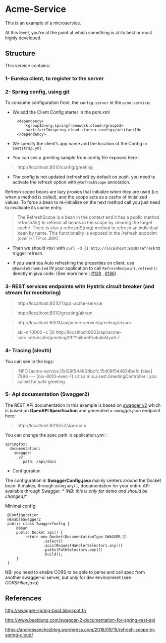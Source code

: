 # Acme-Service

This is an example of a microservice.

At this level, you're at the point at which something is at its best or most highly developed.

## Structure

This service contains:

### 1- Eureka client, to register to the server

### 2- Spring config, using git 

To consume configuration from, the `config-server` in the `acme-service`:


- We add the Client Config starter in the pom.xml  

        <dependency>
            <groupId>org.springframework.cloud</groupId>
            <artifactId>spring-cloud-starter-config</artifactId>
        </dependency>
        
- We specify the client’s app name and the location of the Config in `bootstrap.yml`

- You can see a greeting sample from config file exposed here :

> http://localhost:8010/config/greeting

- The config is not updated (refreshed) by default on push, you need to activate the refresh option with `@RefreshScope` annotation. 

Refresh scope beans are lazy proxies that initialize when they are used (i.e. when a method is called), and the scope acts as a cache of initialized values. To force a bean to re-initialize on the next method call you just need to invalidate its cache entry.

> The RefreshScope is a bean in the context and it has a public method refreshAll() to refresh all beans in the scope by clearing the target cache. There is also a refresh(String) method to refresh an individual bean by name. This functionality is exposed in the /refresh endpoint (over HTTP or JMX).

- Then we should `POST` with `curl -d {} http://localhost:8010/refresh` to trigger refresh.

- If you want toa Auto refreshing the properties on client, use `@EnableScheduled` IN your application to call `RefreshEndpoint.refresh()` directly in java code. (See more here : [#138](https://github.com/spring-cloud/spring-cloud-config/issues/138) , [#186](https://github.com/spring-cloud/spring-cloud-config/issues/186))



### 3- REST services endpoints with Hystrix circuit breaker (and stream for monitoring) 

> http://localhost:8010/?app=acme-service

> http://localhost:8010/greeting/akram

> http://localhost:8003/api/acme-service/greeting/akram

> ab -n 10000 -c 50 http://localhost:8003/api/acme-service/unsafe/greeting/ffff?failureProbability=0.7

### 4- Tracing (sleuth)

You can see in the logs:

> INFO [acme-service,15d08f544834bcfc,15d08f544834bcfc,false] 7996 --- [nio-8010-exec-1] c.t.l.s.m.s.a.rest.GreetingController    : you called for safe greeting

### 5- Api documentation (Swagger2)

The REST APi documentation in this example is based on [swagger v2](http://swagger.io/) which is based on **OpenAPI Specification** and generated a *swagger.json* endpoint here:  

> http://localhost:8010/v2/api-docs

You can change the spec path in application.yml :

```
springfox: 
  documentation: 
    swagger: 
      v2: 
        path: /api/docs
```

- Configuration
 
 The configuration in **SwaggerConfig.java** mainly centers around the Docket bean. It makes, through using `any()`, documentation for your entire API available through Swagger. *
 *(NB: this is only for demo and should be changed)**
 
 Minimal config:
 
 
     @Configuration
     @EnableSwagger2
     public class SwaggerConfig {
         @Bean
         public Docket api() {
             return new Docket(DocumentationType.SWAGGER_2)
                     .select()
                     .apis(RequestHandlerSelectors.any())
                     .paths(PathSelectors.any())
                     .build();
         }
     }
      
 NB: you need to enable CORS to be able to parse and call spec from another swagger-ui server, but only for dev environment (see *CORSFilter.java*)
 
## References
 
http://swagger-spring-boot.blogspot.fr/
 
http://www.baeldung.com/swagger-2-documentation-for-spring-rest-api

https://andressanchezblog.wordpress.com/2016/09/15/refresh-scope-in-spring-cloud/

